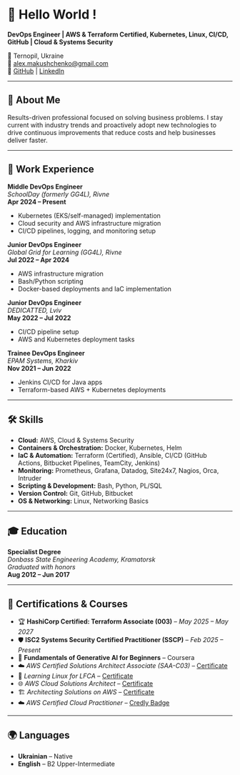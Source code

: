 # 👋 Hello World !

**DevOps Engineer | AWS & Terraform Certified, Kubernetes, Linux, CI/CD, GitHub | Cloud & Systems Security**

📍 Ternopil, Ukraine  
📧 [alex.makushchenko@gmail.com](mailto:alex.makushchenko@gmail.com)  
🔗 [GitHub](https://github.com/Makushchenko) | [LinkedIn](https://www.linkedin.com/in/oleksandr-makushchenko/)

---

## 🔧 About Me

Results-driven professional focused on solving business problems. I stay current with industry trends and proactively adopt new technologies to drive continuous improvements that reduce costs and help businesses deliver faster.

---

## 💼 Work Experience

**Middle DevOps Engineer**  
_SchoolDay (formerly GG4L), Rivne_  
**Apr 2024 – Present**  
- Kubernetes (EKS/self-managed) implementation  
- Cloud security and AWS infrastructure migration  
- CI/CD pipelines, logging, and monitoring setup

**Junior DevOps Engineer**  
_Global Grid for Learning (GG4L), Rivne_  
**Jul 2022 – Apr 2024**  
- AWS infrastructure migration  
- Bash/Python scripting  
- Docker-based deployments and IaC implementation

**Junior DevOps Engineer**  
_DEDICATTED, Lviv_  
**May 2022 – Jul 2022**  
- CI/CD pipeline setup  
- AWS and Kubernetes deployment tasks

**Trainee DevOps Engineer**  
_EPAM Systems, Kharkiv_  
**Nov 2021 – Jun 2022**  
- Jenkins CI/CD for Java apps  
- Terraform-based AWS + Kubernetes deployments

---

## 🛠️ Skills

- **Cloud:** AWS, Cloud & Systems Security  
- **Containers & Orchestration:** Docker, Kubernetes, Helm  
- **IaC & Automation:** Terraform (Certified), Ansible, CI/CD (GitHub Actions, Bitbucket Pipelines, TeamCity, Jenkins)  
- **Monitoring:** Prometheus, Grafana, Datadog, Site24x7, Nagios, Orca, Intruder  
- **Scripting & Development:** Bash, Python, PL/SQL  
- **Version Control:** Git, GitHub, Bitbucket  
- **OS & Networking:** Linux, Networking Basics

---

## 🎓 Education

**Specialist Degree**  
_Donbass State Engineering Academy, Kramatorsk_  
*Graduated with honors*  
**Aug 2012 – Jun 2017**

---

## 📜 Certifications & Courses

- 🏆 **HashiCorp Certified: Terraform Associate (003)** – *May 2025 – May 2027*  
- 🛡 **ISC2 Systems Security Certified Practitioner (SSCP)** – *Feb 2025 – Present*  
- 🤖 **Fundamentals of Generative AI for Beginners** – Coursera  
- ☁️ *AWS Certified Solutions Architect Associate (SAA-C03)* – [Certificate](https://www.udemy.com/certificate/UC‑89a402cb‑7df5‑4e3c‑85d1‑dbeb5e6bf05c/)  
- 🐧 *Learning Linux for LFCA* – [Certificate](https://www.coursera.org/account/accomplishments/specialization/certificate/3G2YD95LCDCH)  
- 🌐 *AWS Cloud Solutions Architect* – [Certificate](https://www.coursera.org/account/accomplishments/professional‑cert/EC9S5XA7KACZ)  
- 🏗 *Architecting Solutions on AWS* – [Certificate](https://www.coursera.org/account/accomplishments/verify/CKFFW4W58G3K)  
- ☁️ *AWS Certified Cloud Practitioner* – [Credly Badge](https://www.credly.com/badges/6984453f‑b26e‑453d‑925b‑55a1578cda5e?source=linked_in_profile)

---

## 🌍 Languages

- **Ukrainian** – Native  
- **English** – B2 Upper-Intermediate
